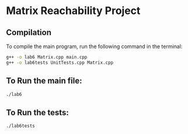 # Matrix Reachability Project


## Compilation
To compile the main program, run the following command in the terminal:

```bash
g++ -o lab6 Matrix.cpp main.cpp
g++ -o lab6tests UnitTests.cpp Matrix.cpp
```

## To Run the main file:
```bash
./lab6
```

## To Run the tests:
```bash
./lab6tests
```